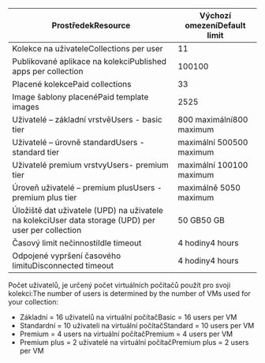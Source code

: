 
| <span data-ttu-id="c4234-101">Prostředek</span><span class="sxs-lookup"><span data-stu-id="c4234-101">Resource</span></span> | <span data-ttu-id="c4234-102">Výchozí omezení</span><span class="sxs-lookup"><span data-stu-id="c4234-102">Default limit</span></span> |
| --- | --- |
| <span data-ttu-id="c4234-103">Kolekce na uživatele</span><span class="sxs-lookup"><span data-stu-id="c4234-103">Collections per user</span></span> |<span data-ttu-id="c4234-104">1</span><span class="sxs-lookup"><span data-stu-id="c4234-104">1</span></span> |
| <span data-ttu-id="c4234-105">Publikované aplikace na kolekci</span><span class="sxs-lookup"><span data-stu-id="c4234-105">Published apps per collection</span></span> |<span data-ttu-id="c4234-106">100</span><span class="sxs-lookup"><span data-stu-id="c4234-106">100</span></span> |
| <span data-ttu-id="c4234-107">Placené kolekce</span><span class="sxs-lookup"><span data-stu-id="c4234-107">Paid collections</span></span> |<span data-ttu-id="c4234-108">3</span><span class="sxs-lookup"><span data-stu-id="c4234-108">3</span></span> |
| <span data-ttu-id="c4234-109">Image šablony placené</span><span class="sxs-lookup"><span data-stu-id="c4234-109">Paid template images</span></span> |<span data-ttu-id="c4234-110">25</span><span class="sxs-lookup"><span data-stu-id="c4234-110">25</span></span> |
| <span data-ttu-id="c4234-111">Uživatelé – základní vrstvě</span><span class="sxs-lookup"><span data-stu-id="c4234-111">Users - basic tier</span></span> |<span data-ttu-id="c4234-112">800 maximální</span><span class="sxs-lookup"><span data-stu-id="c4234-112">800 maximum</span></span> |
| <span data-ttu-id="c4234-113">Uživatelé – úrovně standard</span><span class="sxs-lookup"><span data-stu-id="c4234-113">Users - standard tier</span></span> |<span data-ttu-id="c4234-114">maximální 500</span><span class="sxs-lookup"><span data-stu-id="c4234-114">500 maximum</span></span> |
| <span data-ttu-id="c4234-115">Uživatelé premium vrstvy</span><span class="sxs-lookup"><span data-stu-id="c4234-115">Users- premium tier</span></span> |<span data-ttu-id="c4234-116">maximální 100</span><span class="sxs-lookup"><span data-stu-id="c4234-116">100 maximum</span></span> |
| <span data-ttu-id="c4234-117">Úroveň uživatelé – premium plus</span><span class="sxs-lookup"><span data-stu-id="c4234-117">Users - premium plus tier</span></span> |<span data-ttu-id="c4234-118">maximálně 50</span><span class="sxs-lookup"><span data-stu-id="c4234-118">50 maximum</span></span> |
| <span data-ttu-id="c4234-119">Úložiště dat uživatele (UPD) na uživatele na kolekci</span><span class="sxs-lookup"><span data-stu-id="c4234-119">User data storage (UPD) per user per collection</span></span> |<span data-ttu-id="c4234-120">50 GB</span><span class="sxs-lookup"><span data-stu-id="c4234-120">50 GB</span></span> |
| <span data-ttu-id="c4234-121">Časový limit nečinnosti</span><span class="sxs-lookup"><span data-stu-id="c4234-121">Idle timeout</span></span> |<span data-ttu-id="c4234-122">4 hodiny</span><span class="sxs-lookup"><span data-stu-id="c4234-122">4 hours</span></span> |
| <span data-ttu-id="c4234-123">Odpojené vypršení časového limitu</span><span class="sxs-lookup"><span data-stu-id="c4234-123">Disconnected timeout</span></span> |<span data-ttu-id="c4234-124">4 hodiny</span><span class="sxs-lookup"><span data-stu-id="c4234-124">4 hours</span></span> |

<span data-ttu-id="c4234-125">Počet uživatelů, je určený počet virtuálních počítačů použít pro svoji kolekci:</span><span class="sxs-lookup"><span data-stu-id="c4234-125">The number of users is determined by the number of VMs used for your collection:</span></span>

* <span data-ttu-id="c4234-126">Základní = 16 uživatelů na virtuální počítač</span><span class="sxs-lookup"><span data-stu-id="c4234-126">Basic = 16 users per VM</span></span>
* <span data-ttu-id="c4234-127">Standardní = 10 uživateli na virtuální počítač</span><span class="sxs-lookup"><span data-stu-id="c4234-127">Standard = 10 users per VM</span></span>
* <span data-ttu-id="c4234-128">Premium = 4 users na virtuální počítač</span><span class="sxs-lookup"><span data-stu-id="c4234-128">Premium = 4 users per VM</span></span>
* <span data-ttu-id="c4234-129">Premium plus = 2 uživatelé na virtuální počítač</span><span class="sxs-lookup"><span data-stu-id="c4234-129">Premium plus = 2 users per VM</span></span>

